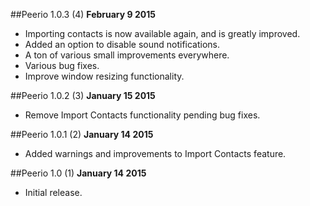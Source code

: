 ##Peerio 1.0.3 (4)
**February 9 2015**

- Importing contacts is now available again, and is greatly improved.
- Added an option to disable sound notifications.
- A ton of various small improvements everywhere.
- Various bug fixes.
- Improve window resizing functionality.

##Peerio 1.0.2 (3)
**January 15 2015**

- Remove Import Contacts functionality pending bug fixes.

##Peerio 1.0.1 (2)
**January 14 2015**

- Added warnings and improvements to Import Contacts feature.

##Peerio 1.0 (1)
**January 14 2015**

- Initial release.